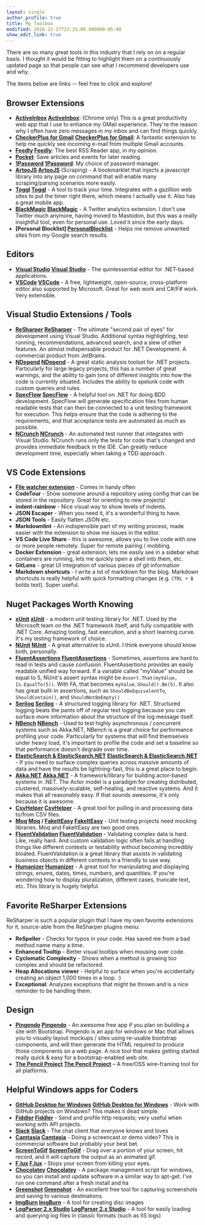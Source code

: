 ```yaml
---
layout: single
author_profile: true
title: My Toolbox
modified: 2016-12-27T23:25:00.000000-05:00
show_edit_link: true
---
```

There are so many great tools in this industry that I rely on on a regular basis. I thought it would be fitting to highlight them on a continuously updated page so that people can see what I recommend developers use and why.

The items below are links -- feel free to click and explore!

## Browser Extensions

* **[ActiveInbox] [ActiveInbox]**: (Chrome only) This is a great productivity web app that I use to enhance my GMail experience. They're the reason why I often have zero messages in my inbox and can find things quickly.
* **[CheckerPlus for Gmail] [CheckerPlus for Gmail]**: A fantastic extension to help me quickly see incoming e-mail from multiple Gmail accounts.
* **[Feedly] [Feedly]**: The best RSS Reader app, in my opinion.
* **[Pocket](https://getpocket.com)**: Save articles and events for later reading.
* **[1Password] [1Password]**: My choice of password manager.
* **[ArtooJS] [ArtooJS]** (Scraping) - A bookmarklet that injects a javascript library into any page on command that will enable many scraping/parsing scenarios more easily.
* **[Toggl] [Toggl]** - A tool to track your time. Integrates with a gazillion web sites to put the timer right there, which means I actually use it. Also has a great mobile app.
* **[BlackMagic] [BlackMagic]** - A Twitter analytics extension. I don't use Twitter much anymore, having moved to Mastodon, but this was a really insightful tool, even for personal use. Loved it since the early days.
* **[Personal Blocklist] [PersonalBlocklist]** - Helps me remove unwanted sites from my Google search results.

## Editors

* **[Visual Studio] [Visual Studio]** - The quintessential editor for .NET-based applications.
* **[VSCode] [VSCode]** - A free, lightweight, open-source, cross-platform editor also supported by Microsoft. Great for web work and C#/F# work. Very extensible.

## Visual Studio Extensions / Tools

* **[ReSharper] [ReSharper]** - The ultimate "second pair of eyes" for development using Visual Studio. Additional syntax highlighting, test running, recommendations, advanced search, and a slew of other features. An almost indispensable product for .NET Development. A commercial product from JetBrains.
* **[NDepend] [NDepend]** - A great static analysis toolset for .NET projects. Particularly for large legacy projects, this has a number of great warnings, and the ability to gain tons of different insights into how the code is currently situated. Includes the ability to spelunk code with custom queries and rules.
* **[SpecFlow] [SpecFlow]** - A helpful tool on .NET for doing BDD development. SpecFlow will generate specification files from human readable tests that can then be connected to a unit testing framework for execution. This helps ensure that the code is adhering to the requirements, and that acceptance tests are automated as much as possible.
* **[NCrunch] [NCrunch]** - An automated test runner that integrates with Visual Studio. NCrunch runs only the tests for code that's changed and provides immediate feedback in the IDE. Can greatly reduce development time, especially when taking a TDD approach.

## VS Code Extensions

* **[File watcher extension](https://seankilleen.com/2018/08/vscode-tip-watch-files/)** - Comes in handy often
* **CodeTour** - Show someone around a repository using config that can be stored in the repository. Great for orienting to new projects!
* **indent-rainbow** - Nice visual way to show levels of indents.
* **JSON Escaper** - When you need it, it's a wonderful thing to have.
* **JSON Tools** - Easily flatten JSON etc.
* **Markdownlint** - An indispensible part of my writing process, made easier with the extension to show me issues in the editor.
* **VS Code Live Share** - this is awesome, allows you to live code with one or more people remotely. Super for remote pairing / mobbing.
* **Docker Extension** - great extension; lets me easily see in a sidebar what containers are running, lets me quickly open a shell into them, etc.
* **GitLens** - great UI integration of various pieces of git information
* **Markdown shortcuts** - I write a lot of markdown for the blog. Markdown shortcuts is really helpful with quick formatting changes (e.g. `CTRL + B` bolds text). Super useful.

## Nuget Packages Worth Knowing

* **[xUnit] [xUnit]** - a modern unit testing library for .NET. Used by the Microsoft team on the .NET framework itself, and fully compatible with .NET Core. Amazing tooling, fast execution, and a short learning curve. It's my testing framework of choice.
* **[NUnit] [NUnit]** - A great alternative to xUnit. I think everyone should know both, personally.
* **[FluentAssertions] [FluentAssertions]** - Sometimes, assertions are hard to read in tests and cause confusion. FluentAssertions provides an easily readable unified way forward. If a variable called "myValue" should be equal to 5, NUnit's assert syntax might be `Assert.That(myValue, Is.EqualTo(5))`. With FA, that becomes `myValue.Should().Be(5)`. It also has great built-in assertions, such as `ShouldBeEquivalentTo`, `ShouldContain()`, and `ShouldNotBeEmpty()`
* **[Serilog] [Serilog]** - A structured logging library for .NET. Structured logging beats the pants off of regular text logging because you can surface more information about the structure of the log message itself.
* **[NBench] [NBench]** - Used to test highly asynchronous / concurrent systems such as Akka.NET, NBench is a great choice for performance profiling your code. Particularly for systems that will find themselves under heavy load, it's important to profile the code and set a baseline so that performance doesn't degrade over time.
* **[ElasticSearch & ElasticSearch.NET] [ElasticSearch & ElasticSearch.NET]** - If you need to surface complex queries across massive amounts of data and have the results be lightning-fast, this is a great place to begin.
* **[Akka.NET] [Akka.NET]** - A framework/library for building actor-based systems in .NET. The Actor model is a paradigm for creating distributed, clustered, massively-scalable, self-healing, and reactive systems. And it makes that all reasonably easy. If that sounds awesome, it's only because it is awesome.
* **[CsvHelper] [CsvHelper]** - A great tool for pulling in and processing data to/from CSV files.
* **[Moq] [Moq] / [FakeItEasy] [FakeItEasy]** - Unit testing projects need mocking libraries. Moq and FakeItEasy are two good ones.
* **[FluentValidation] [FluentValidation]** - Validating complex data is hard. Like, really hard. And custom validation logic often fails at handling things like different contexts or testability without becoming incredibly bloated. FluentValidation is a great library that assists in validating business objects in different contexts in a friendly to use way.
* **[Humanizer] [Humanizer]** - A great tool for manipulating and displaying strings, enums, dates, times, numbers, and quantities. If you're wondering how to display pluralization, different cases, truncate text, etc. This library is hugely helpful.

## Favorite ReSharper Extensions

ReSharper is such a popular plugin that I have my own favorite extensions for it, source-able from the ReSharper plugins menu:

* **ReSpeller** - Checks for typos in your code. Has saved me from a bad method name many a time.
* **Enhanced Tooltip** - Better visual tooltips when mousing over code.
* **Cyclomatic Complexity** - Shows when a method is growing too complex and should be refactored.
* **Heap Allocations viewer** - Helpful to surface when you're accidentally creating an object 1,000 times in a loop. :)
* **Exceptional**: Analyzes exceptions that might be thrown and is a nice reminder to be handling them.

## Design

* **[Pingendo] [Pingendo]** - An awesome free app if you plan on building a site with Bootstrap. Pingendo is an app for windows or Mac that allows you to visually layout mockups / sites using re-usable bootstrap components, and will then generate the HTML required to produce those components on a web page. A nice tool that makes getting started really quick & easy for a bootstrap-enabled web site.
* **[The Pencil Project] [The Pencil Project]** – A free/OSS wire-framing tool for all platforms.

## Helpful Windows apps for Coders

* **[GitHub Desktop for Windows] [GitHub Desktop for Windows]** - Work with GitHub projects on Windows? This makes it dead simple.
* **[Fiddler] [Fiddler]** - Send and profile http requests; very useful when working with API projects.
* **[Slack] [Slack]** - The chat client that everyone knows and loves
* **[Camtasia] [Camtasia]** - Doing a screencast or demo video? This is commercial software but probably your best bet.
* **[ScreenToGif] [ScreenToGif]** - Drag over a portion of your screen, hit record, and it will capture the output as an animated gif.
* **[F.lux] [F.lux]** - Stops your screen from killing your eyes.
* **[Chocolatey] [Chocolatey]** - A package management script for windows, so you can install and update software in a similar way to apt-get. I've run one command after a fresh install and ha
* **[Greenshot] [Greenshot]** - An excellent free tool for capturing screenshots and saving to various destinations.
* **[ImgBurn] [ImgBurn]** - A tool for creating disc images
* **[LogParser 2.x Studio] [LogParser 2.x Studio]** - A tool for easily loading and querying log files in classic formats (such as IIS logs)

[ActiveInbox]: http://activeinboxhq.com
[CheckerPlus for Gmail]: https://chrome.google.com/webstore/detail/checker-plus-for-gmail/oeopbcgkkoapgobdbedcemjljbihmemj?hl=en
[Feedly]: http://Feedly.com
[1Password]: http://1password.com
[ArtooJS]: https://medialab.GitHub.io/artoo/
[Visual Studio]: https://www.visualstudio.com/vs/
[VSCode]: http://code.visualstudio.com/
[ReSharper]: https://www.jetbrains.com/resharper/
[NDepend]: http://www.ndepend.com/
[SpecFlow]: http://specflow.org/
[NCrunch]: http://www.ncrunch.net/
[xUnit]: https://xunit.net/
[FluentAssertions]: http://www.fluentassertions.com/
[Serilog]: https://serilog.net/
[NBench]: https://GitHub.com/petabridge/NBench
[ElasticSearch & ElasticSearch.NET]: https://GitHub.com/elastic/elasticsearch-net
[Akka.NET]: http://getakka.net/
[CsvHelper]: https://joshclose.GitHub.io/CsvHelper/
[Moq]: https://GitHub.com/moq/moq4
[FakeItEasy]: https://fakeiteasy.GitHub.io/
[FluentValidation]: https://GitHub.com/JeremySkinner/FluentValidation
[Humanizer]: https://GitHub.com/Humanizr/Humanizer
[Pingendo]: http://pingendo.com/
[The Pencil Project]: http://pencil.evolus.vn/
[GitHub Desktop for Windows]: https://desktop.GitHub.com/
[Fiddler]: https://www.telerik.com/fiddler
[Slack]: https://slack.com/
[Camtasia]: https://www.techsmith.com/camtasia.html
[ScreenToGif]: http://www.screentogif.com/
[F.lux]: https://justgetflux.com/
[Chocolatey]: https://chocolatey.org/
[Greenshot]: http://getgreenshot.org/
[ImgBurn]: http://www.imgburn.com/
[LogParser 2.x Studio]: https://www.microsoft.com/en-us/download/details.aspx?id=24659
[Toggl]: https://toggl.com/
[PersonalBlocklist]: https://addons.mozilla.org/en-US/firefox/addon/personal-blocklist/
[BlackMagic]: https://BlackMagic.so
[NUnit]: https://nunit.org
